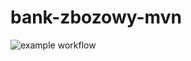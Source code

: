 # bank-zbozowy-mvn
![example workflow](https://github.com/joasiadominika/bank-zbozowy-mvn/actions/workflows/ci.yml/badge.svg)
